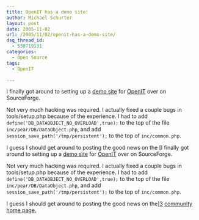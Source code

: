 ```yaml
---
title: OpenIT has a demo site!
author: Michael Schurter
layout: post
date: 2005-11-02
url: /2005/11/02/openit-has-a-demo-site/
dsq_thread_id:
  - 530719131
categories:
  - Open Source
tags:
  - OpenIT

---
```

I finally got around to setting up a [demo site][1] for [OpenIT][2] over on SourceForge.

Not very much hacking was required. I actually fixed a couple bugs in tools/setup.php because of the experience. I had to add `define('DB_DATAOBJECT_NO_OVERLOAD',true);` to the top of the file `inc/pear/DB/DataObject.php`, and add `session_save_path('/tmp/persistent');` to the top of `inc/common.php`.

I guess I should get around to posting the good news on the [I finally got around to setting up a [demo site][1] for [OpenIT][2] over on SourceForge.

Not very much hacking was required. I actually fixed a couple bugs in tools/setup.php because of the experience. I had to add `define('DB_DATAOBJECT_NO_OVERLOAD',true);` to the top of the file `inc/pear/DB/DataObject.php`, and add `session_save_path('/tmp/persistent');` to the top of `inc/common.php`.

I guess I should get around to posting the good news on the][3] [community home page.][2]

 [1]: http://openit.sourceforge.net/openit/
 [2]: http://openit.synthesyssolutions.com/
 [3]: https://sourceforge.net/projects/openit